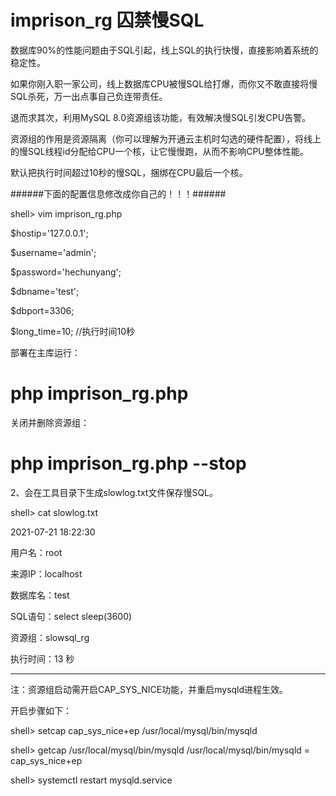 # imprison_rg 囚禁慢SQL

数据库90%的性能问题由于SQL引起，线上SQL的执行快慢，直接影响着系统的稳定性。

如果你刚入职一家公司，线上数据库CPU被慢SQL给打爆，而你又不敢直接将慢SQL杀死，万一出点事自己负连带责任。

退而求其次，利用MySQL 8.0资源组该功能，有效解决慢SQL引发CPU告警。

资源组的作用是资源隔离（你可以理解为开通云主机时勾选的硬件配置），将线上的慢SQL线程id分配给CPU一个核，让它慢慢跑，从而不影响CPU整体性能。

默认把执行时间超过10秒的慢SQL，捆绑在CPU最后一个核。

######下面的配置信息修改成你自己的！！！######

shell> vim imprison_rg.php

$hostip='127.0.0.1';

$username='admin';

$password='hechunyang';

$dbname='test';

$dbport=3306;

$long_time=10; //执行时间10秒


部署在主库运行：

# php imprison_rg.php

关闭并删除资源组：

# php imprison_rg.php --stop



2、会在工具目录下生成slowlog.txt文件保存慢SQL。

shell> cat slowlog.txt

2021-07-21 18:22:30

用户名：root

来源IP：localhost

数据库名：test

SQL语句：select sleep(3600)

资源组：slowsql_rg

执行时间：13 秒

----------------------------------------------------------
注：资源组启动需开启CAP_SYS_NICE功能，并重启mysqld进程生效。

开启步骤如下：

shell> setcap cap_sys_nice+ep /usr/local/mysql/bin/mysqld

shell> getcap /usr/local/mysql/bin/mysqld
/usr/local/mysql/bin/mysqld = cap_sys_nice+ep

shell> systemctl restart mysqld.service



